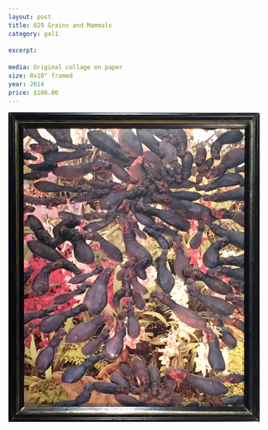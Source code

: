 ```yaml
---
layout: post
title: 029 Grains and Mammals
category: gal1

excerpt: 

media: Original collage on paper
size: 8x10" framed 
year: 2014
price: $100.00
---
```


<img src="img/gal/029.jpg" />
